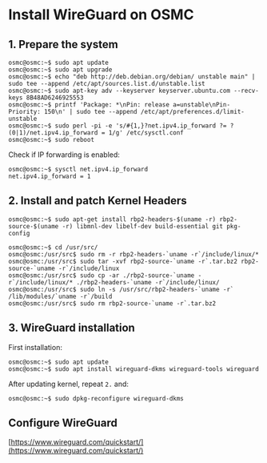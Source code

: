 # Install WireGuard on OSMC

## 1. Prepare the system

```console
osmc@osmc:~$ sudo apt update
osmc@osmc:~$ sudo apt upgrade
osmc@osmc:~$ echo "deb http://deb.debian.org/debian/ unstable main" | sudo tee --append /etc/apt/sources.list.d/unstable.list
osmc@osmc:~$ sudo apt-key adv --keyserver keyserver.ubuntu.com --recv-keys 8B48AD6246925553
osmc@osmc:~$ printf 'Package: *\nPin: release a=unstable\nPin-Priority: 150\n' | sudo tee --append /etc/apt/preferences.d/limit-unstable
osmc@osmc:~$ sudo perl -pi -e 's/#{1,}?net.ipv4.ip_forward ?= ?(0|1)/net.ipv4.ip_forward = 1/g' /etc/sysctl.conf
osmc@osmc:~$ sudo reboot
```

Check if IP forwarding is enabled:

```console
osmc@osmc:~$ sysctl net.ipv4.ip_forward
net.ipv4.ip_forward = 1
```

## 2. Install and patch Kernel Headers

```console
osmc@osmc:~$ sudo apt-get install rbp2-headers-$(uname -r) rbp2-source-$(uname -r) libmnl-dev libelf-dev build-essential git pkg-config

osmc@osmc:~$ cd /usr/src/
osmc@osmc:/usr/src$ sudo rm -r rbp2-headers-`uname -r`/include/linux/*
osmc@osmc:/usr/src$ sudo tar -xvf rbp2-source-`uname -r`.tar.bz2 rbp2-source-`uname -r`/include/linux
osmc@osmc:/usr/src$ sudo cp -ar ./rbp2-source-`uname -r`/include/linux/* ./rbp2-headers-`uname -r`/include/linux/
osmc@osmc:/usr/src$ sudo ln -s /usr/src/rbp2-headers-`uname -r` /lib/modules/`uname -r`/build
osmc@osmc:/usr/src$ sudo rm rbp2-source-`uname -r`.tar.bz2
```

## 3. WireGuard installation

First installation:

```console
osmc@osmc:~$ sudo apt update
osmc@osmc:~$ sudo apt install wireguard-dkms wireguard-tools wireguard
```

After updating kernel, repeat `2.` and:

```console
osmc@osmc:~$ sudo dpkg-reconfigure wireguard-dkms
```

## Configure WireGuard

[https://www.wireguard.com/quickstart/](https://www.wireguard.com/quickstart/)
